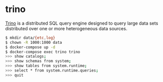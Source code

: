 trino
=====

[Trino][1] is a distributed SQL query engine designed to query large data sets
distributed over one or more heterogeneous data sources.

```bash
$ mkdir data/{etc,log}
$ chown -R 1000:1000 data
$ docker-compose up -d
$ docker-compose exec trino trino
>>> show catalogs;
>>> show schemas from system;
>>> show tables from system.runtime;
>>> select * from system.runtime.queries;
>>> quit
```

[1]: https://trino.io/docs/current/installation/deployment.html
